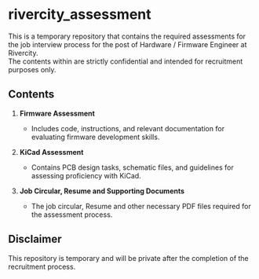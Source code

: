 # rivercity_assessment

This is a temporary repository that contains the required assessments for the job interview process for the post of Hardware / Firmware Engineer at Rivercity.  
The contents within are strictly confidential and intended for recruitment purposes only.

## Contents
1. **Firmware Assessment**  
   - Includes code, instructions, and relevant documentation for evaluating firmware development skills.
   
2. **KiCad Assessment**  
   - Contains PCB design tasks, schematic files, and guidelines for assessing proficiency with KiCad.

3. **Job Circular, Resume and Supporting Documents**  
   - The job circular, Resume and other necessary PDF files required for the assessment process.

## Disclaimer
This repository is temporary and will be private after the completion of the recruitment process.

